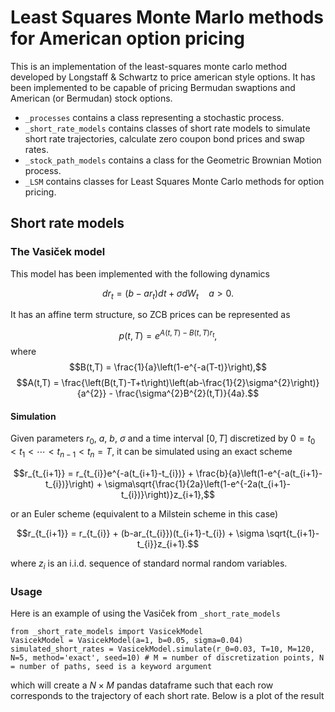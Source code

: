 # Least Squares Monte Marlo methods for American option pricing
This is an implementation of the least-squares monte carlo method developed by Longstaff & Schwartz to price american style options. It has been implemented to be capable of pricing Bermudan swaptions and American (or Bermudan) stock options.

* `_processes` contains a class representing a stochastic process.
* `_short_rate_models` contains classes of short rate models to simulate short rate trajectories, calculate zero coupon bond prices and swap rates.
* `_stock_path_models` contains a class for the Geometric Brownian Motion process.
* `_LSM` contains classes for Least Squares Monte Carlo methods for option pricing.

## Short rate models
### The Vasiček model
This model has been implemented with the following dynamics

$$dr_{t} = (b - ar_{t})dt + \sigma dW_{t} \quad a>0.$$

It has an affine term structure, so ZCB prices can be represented as

$$p(t,T)=e^{A(t,T)-B(t,T)r_{t}},$$
where
$$B(t,T) = \frac{1}{a}\left(1-e^{-a(T-t)}\right),$$
$$A(t,T) = \frac{\left(B(t,T)-T+t\right)\left(ab-\frac{1}{2}\sigma^{2}\right)}{a^{2}} - \frac{\sigma^{2}B^{2}(t,T)}{4a}.$$

#### Simulation
Given parameters $r_{0}$, $a$, $b$, $\sigma$ and a time interval $[0,T]$ discretized by $0=t_{0}<t_{1}<\cdots<t_{n-1}<t_{n}=T$, it can be simulated using an exact scheme

$$r_{t_{i+1}} = r_{t_{i}}e^{-a(t_{i+1}-t_{i})} + \frac{b}{a}\left(1-e^{-a(t_{i+1}-t_{i})}\right) + \sigma\sqrt{\frac{1}{2a}\left(1-e^{-2a(t_{i+1}-t_{i})}\right)}z_{i+1},$$

or an Euler scheme (equivalent to a Milstein scheme in this case)

$$r_{t_{i+1}} = r_{t_{i}} + (b-ar_{t_{i}})(t_{i+1}-t_{i}) + \sigma \sqrt{t_{i+1}-t_{i}}z_{i+1}.$$

where $z_{i}$ is an i.i.d. sequence of standard normal random variables.

### Usage
Here is an example of using the Vasiček from `_short_rate_models`
```
from _short_rate_models import VasicekModel
VasicekModel = VasicekModel(a=1, b=0.05, sigma=0.04)
simulated_short_rates = VasicekModel.simulate(r_0=0.03, T=10, M=120,
N=5, method='exact', seed=10) # M = number of discretization points, N = number of paths, seed is a keyword argument
```
which will create a $N\times M$ pandas dataframe such that each row corresponds to the trajectory of each short rate. Below is a plot of the result

